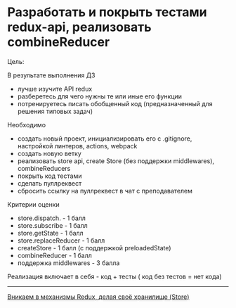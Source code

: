 # Разработать и покрыть тестами redux-api, реализовать combineReducer

Цель:

В результате выполнения ДЗ

- лучше изучите API redux
- разберетесь для чего нужны те или иные его функции
- потренируетесь писать обобщенный код (предназначенный для решения типовых задач)

Необходимо

- создать новый проект, инициализировать его с .gitignore, настройкой линтеров, actions, webpack
- создать новую ветку
- реализовать store api, create Store (без поддержки middlewares), combineReducers
- покрыть код тестами
- сделать пуллреквест
- сбросить ссылку на пуллреквест в чат с преподавателем

Критерии оценки

- store.dispatch. - 1 балл
- store.subscribe - 1 балл
- store.getState - 1 балл
- store.replaceReducer - 1 балл
- createStore - 1 балл (с поддержкой preloadedState)
- combineReducer - 1 балл
- поддержка middlewares - 3 балла

Реализация включает в себя - код + тесты ( код без тестов = нет кода)

---

[Вникаем в механизмы Redux, делая своё хранилище (Store)](https://css-live.ru/articles/vnikaem-v-mexanizmy-redux-delaya-svoyo-xranilishhe-store.html)
